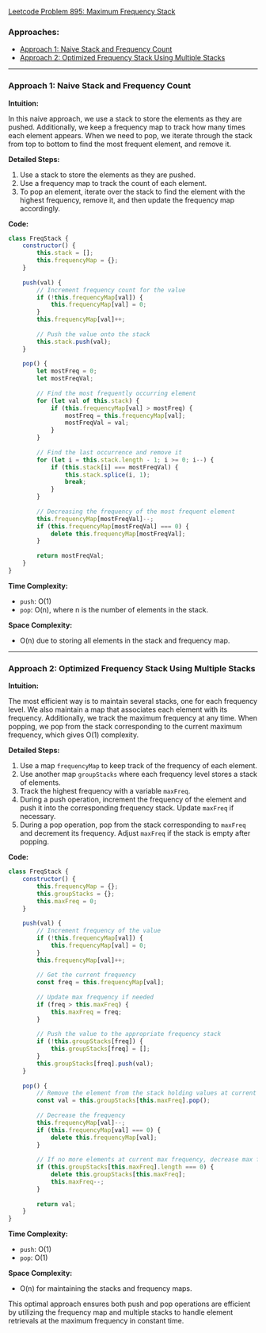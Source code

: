 [Leetcode Problem 895: Maximum Frequency Stack](https://leetcode.com/problems/maximum-frequency-stack/)

### Approaches:
- [Approach 1: Naive Stack and Frequency Count](#approach-1-naive-stack-and-frequency-count)
- [Approach 2: Optimized Frequency Stack Using Multiple Stacks](#approach-2-optimized-frequency-stack-using-multiple-stacks)

---

### Approach 1: Naive Stack and Frequency Count

**Intuition:**

In this naive approach, we use a stack to store the elements as they are pushed. Additionally, we keep a frequency map to track how many times each element appears. When we need to pop, we iterate through the stack from top to bottom to find the most frequent element, and remove it.

**Detailed Steps:**

1. Use a stack to store the elements as they are pushed.
2. Use a frequency map to track the count of each element.
3. To pop an element, iterate over the stack to find the element with the highest frequency, remove it, and then update the frequency map accordingly.

**Code:**

```javascript
class FreqStack {
    constructor() {
        this.stack = [];
        this.frequencyMap = {};
    }
    
    push(val) {
        // Increment frequency count for the value
        if (!this.frequencyMap[val]) {
            this.frequencyMap[val] = 0;
        }
        this.frequencyMap[val]++;
        
        // Push the value onto the stack
        this.stack.push(val);
    }
    
    pop() {
        let mostFreq = 0;
        let mostFreqVal;
        
        // Find the most frequently occurring element
        for (let val of this.stack) {
            if (this.frequencyMap[val] > mostFreq) {
                mostFreq = this.frequencyMap[val];
                mostFreqVal = val;
            }
        }
        
        // Find the last occurrence and remove it
        for (let i = this.stack.length - 1; i >= 0; i--) {
            if (this.stack[i] === mostFreqVal) {
                this.stack.splice(i, 1);
                break;
            }
        }
        
        // Decreasing the frequency of the most frequent element
        this.frequencyMap[mostFreqVal]--;
        if (this.frequencyMap[mostFreqVal] === 0) {
            delete this.frequencyMap[mostFreqVal];
        }
        
        return mostFreqVal;
    }
}
```

**Time Complexity:**
- `push`: O(1)
- `pop`: O(n), where n is the number of elements in the stack.

**Space Complexity:**
- O(n) due to storing all elements in the stack and frequency map.

---

### Approach 2: Optimized Frequency Stack Using Multiple Stacks

**Intuition:**

The most efficient way is to maintain several stacks, one for each frequency level. We also maintain a map that associates each element with its frequency. Additionally, we track the maximum frequency at any time. When popping, we pop from the stack corresponding to the current maximum frequency, which gives O(1) complexity.

**Detailed Steps:**

1. Use a map `frequencyMap` to keep track of the frequency of each element.
2. Use another map `groupStacks` where each frequency level stores a stack of elements.
3. Track the highest frequency with a variable `maxFreq`.
4. During a push operation, increment the frequency of the element and push it into the corresponding frequency stack. Update `maxFreq` if necessary.
5. During a pop operation, pop from the stack corresponding to `maxFreq` and decrement its frequency. Adjust `maxFreq` if the stack is empty after popping.

**Code:**

```javascript
class FreqStack {
    constructor() {
        this.frequencyMap = {};
        this.groupStacks = {};
        this.maxFreq = 0;
    }
    
    push(val) {
        // Increment frequency of the value
        if (!this.frequencyMap[val]) {
            this.frequencyMap[val] = 0;
        }
        this.frequencyMap[val]++;
        
        // Get the current frequency
        const freq = this.frequencyMap[val];
        
        // Update max frequency if needed
        if (freq > this.maxFreq) {
            this.maxFreq = freq;
        }
        
        // Push the value to the appropriate frequency stack
        if (!this.groupStacks[freq]) {
            this.groupStacks[freq] = [];
        }
        this.groupStacks[freq].push(val);
    }
    
    pop() {
        // Remove the element from the stack holding values at current max frequency
        const val = this.groupStacks[this.maxFreq].pop();
        
        // Decrease the frequency
        this.frequencyMap[val]--;
        if (this.frequencyMap[val] === 0) {
            delete this.frequencyMap[val];
        }
        
        // If no more elements at current max frequency, decrease max frequency
        if (this.groupStacks[this.maxFreq].length === 0) {
            delete this.groupStacks[this.maxFreq];
            this.maxFreq--;
        }
        
        return val;
    }
}
```

**Time Complexity:**
- `push`: O(1)
- `pop`: O(1)

**Space Complexity:**
- O(n) for maintaining the stacks and frequency maps. 

This optimal approach ensures both push and pop operations are efficient by utilizing the frequency map and multiple stacks to handle element retrievals at the maximum frequency in constant time.

